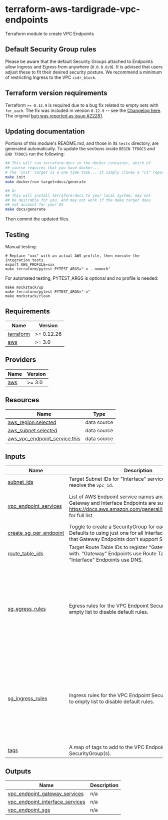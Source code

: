 # terraform-aws-tardigrade-vpc-endpoints

Terraform module to create VPC Endpoints

## Default Security Group rules
Please be aware that the default Security Groups attached to Endpoints allow Ingress and Egress from anywhere
(`0.0.0.0/0`). It is advised that users adjust these to fit their desired security posture. We recommend a minimum
of restricting Ingress to the VPC `cidr_block`.

## Terraform version requirements
Terraform `>= 0.12.9` is required due to a bug fix related to empty sets with `for_each`. The fix was included in
version `0.12.9` -- see the [Changelog here](https://github.com/hashicorp/terraform/blob/v0.12/CHANGELOG.md#0129-september-17-2019).
The original [bug was reported as issue #22281](https://github.com/hashicorp/terraform/issues/22281).

## Updating documentation
Portions of this module's README.md, and those in its `tests` directory, are generated automatically. To update the sections inside `BEGIN TFDOCS` and `END TFDOCS` run the following:

```sh
## This will run terraform-docs in the docker container, which of
## course requires that you have docker...
# The 'init' target is a one time task... it simply clones a "ci" repository to access shared make targets
make init
make docker/run target=docs/generate

## Or
## This will install terraform-docs to your local system, may not
## be desirable for you. And may not work if the make target does
## not account for your OS
make docs/generate
```

Then commit the updated files.

## Testing

Manual testing:

```
# Replace "xxx" with an actual AWS profile, then execute the integration tests.
export AWS_PROFILE=xxx 
make terraform/pytest PYTEST_ARGS="-v --nomock"
```

For automated testing, PYTEST_ARGS is optional and no profile is needed:

```
make mockstack/up
make terraform/pytest PYTEST_ARGS="-v"
make mockstack/clean
```

<!-- BEGIN TFDOCS -->
## Requirements

| Name | Version |
|------|---------|
| <a name="requirement_terraform"></a> [terraform](#requirement\_terraform) | >= 0.12.26 |
| <a name="requirement_aws"></a> [aws](#requirement\_aws) | >= 3.0 |

## Providers

| Name | Version |
|------|---------|
| <a name="provider_aws"></a> [aws](#provider\_aws) | >= 3.0 |

## Resources

| Name | Type |
|------|------|
| [aws_region.selected](https://registry.terraform.io/providers/hashicorp/aws/latest/docs/data-sources/region) | data source |
| [aws_subnet.selected](https://registry.terraform.io/providers/hashicorp/aws/latest/docs/data-sources/subnet) | data source |
| [aws_vpc_endpoint_service.this](https://registry.terraform.io/providers/hashicorp/aws/latest/docs/data-sources/vpc_endpoint_service) | data source |

## Inputs

| Name | Description | Type | Default | Required |
|------|-------------|------|---------|:--------:|
| <a name="input_subnet_ids"></a> [subnet\_ids](#input\_subnet\_ids) | Target Subnet IDs for "Interface" services. Also used to resolve the `vpc_id`. | `list(string)` | n/a | yes |
| <a name="input_vpc_endpoint_services"></a> [vpc\_endpoint\_services](#input\_vpc\_endpoint\_services) | List of AWS Endpoint service names and types. Both Gateway and Interface Endpoints are supported. See https://docs.aws.amazon.com/general/latest/gr/rande.html for full list. | <pre>list(object({<br>    name = string<br>    type = string<br>  }))</pre> | n/a | yes |
| <a name="input_create_sg_per_endpoint"></a> [create\_sg\_per\_endpoint](#input\_create\_sg\_per\_endpoint) | Toggle to create a SecurityGroup for each VPC Endpoint. Defaults to using just one for all Interface Endpoints. Note that Gateway Endpoints don't support SecurityGroups. | `bool` | `false` | no |
| <a name="input_route_table_ids"></a> [route\_table\_ids](#input\_route\_table\_ids) | Target Route Table IDs to register "Gateway" services with. "Gateway" Endpoints use Route Tables while "Interface" Endpoints use DNS. | `list(string)` | `[]` | no |
| <a name="input_sg_egress_rules"></a> [sg\_egress\_rules](#input\_sg\_egress\_rules) | Egress rules for the VPC Endpoint SecurityGroup(s). Set to empty list to disable default rules. | <pre>list(object({<br>    description      = string<br>    prefix_list_ids  = list(string)<br>    from_port        = number<br>    to_port          = number<br>    protocol         = string<br>    cidr_blocks      = list(string)<br>    ipv6_cidr_blocks = list(string)<br>    security_groups  = list(string)<br>  }))</pre> | <pre>[<br>  {<br>    "cidr_blocks": [<br>      "0.0.0.0/0"<br>    ],<br>    "description": null,<br>    "from_port": 0,<br>    "ipv6_cidr_blocks": null,<br>    "prefix_list_ids": null,<br>    "protocol": "-1",<br>    "security_groups": null,<br>    "to_port": 0<br>  }<br>]</pre> | no |
| <a name="input_sg_ingress_rules"></a> [sg\_ingress\_rules](#input\_sg\_ingress\_rules) | Ingress rules for the VPC Endpoint SecurityGroup(s). Set to empty list to disable default rules. | <pre>list(object({<br>    description      = string<br>    prefix_list_ids  = list(string)<br>    from_port        = number<br>    to_port          = number<br>    protocol         = string<br>    cidr_blocks      = list(string)<br>    ipv6_cidr_blocks = list(string)<br>    security_groups  = list(string)<br>  }))</pre> | <pre>[<br>  {<br>    "cidr_blocks": [<br>      "0.0.0.0/0"<br>    ],<br>    "description": null,<br>    "from_port": 0,<br>    "ipv6_cidr_blocks": null,<br>    "prefix_list_ids": null,<br>    "protocol": "-1",<br>    "security_groups": null,<br>    "to_port": 0<br>  }<br>]</pre> | no |
| <a name="input_tags"></a> [tags](#input\_tags) | A map of tags to add to the VPC Endpoint and to the SecurityGroup(s). | `map(string)` | `{}` | no |

## Outputs

| Name | Description |
|------|-------------|
| <a name="output_vpc_endpoint_gateway_services"></a> [vpc\_endpoint\_gateway\_services](#output\_vpc\_endpoint\_gateway\_services) | n/a |
| <a name="output_vpc_endpoint_interface_services"></a> [vpc\_endpoint\_interface\_services](#output\_vpc\_endpoint\_interface\_services) | n/a |
| <a name="output_vpc_endpoint_sgs"></a> [vpc\_endpoint\_sgs](#output\_vpc\_endpoint\_sgs) | n/a |

<!-- END TFDOCS -->

